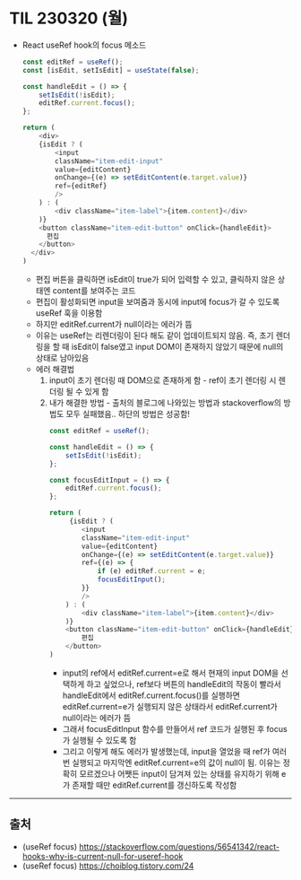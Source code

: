 # TIL 230320 (월)

- React useRef hook의 focus 메소드
    ```javascript
    const editRef = useRef();
    const [isEdit, setIsEdit] = useState(false);

    const handleEdit = () => {
        setIsEdit(!isEdit);
        editRef.current.focus();
    };

    return (
        <div>
        {isEdit ? (
            <input
            className="item-edit-input"
            value={editContent}
            onChange={(e) => setEditContent(e.target.value)}
            ref={editRef}
            />
        ) : (
            <div className="item-label">{item.content}</div>
        )}
        <button className="item-edit-button" onClick={handleEdit}>
          편집
        </button>
      </div>
    )
    ```
    - 편집 버튼을 클릭하면 isEdit이 true가 되어 입력할 수 있고, 클릭하지 않은 상태엔 content를 보여주는 코드
    - 편집이 활성화되면 input을 보여줌과 동시에 input에 focus가 갈 수 있도록 useRef 훅을 이용함
    - 하지만 editRef.current가 null이라는 에러가 뜸
    - 이유는 useRef는 리렌더링이 된다 해도 같이 업데이트되지 않음. 즉, 초기 렌더링을 할 때 isEdit이 false였고 input DOM이 존재하지 않았기 때문에 null의 상태로 남아있음
    - 에러 해결법
        1. input이 초기 렌더링 때 DOM으로 존재하게 함 - ref이 초기 렌더링 시 렌더링 될 수 있게 함
        2. 내가 해결한 방법 - 출처의 블로그에 나와있는 방법과 stackoverflow의 방법도 모두 실패했음.. 하단의 방법은 성공함!
            ```javascript
            const editRef = useRef();

            const handleEdit = () => {
                setIsEdit(!isEdit);
            };

            const focusEditInput = () => {
                editRef.current.focus();
            };

            return (
                 {isEdit ? (
                    <input
                    className="item-edit-input"
                    value={editContent}
                    onChange={(e) => setEditContent(e.target.value)}
                    ref={(e) => {
                        if (e) editRef.current = e;
                        focusEditInput();
                    }}
                    />
                ) : (
                    <div className="item-label">{item.content}</div>
                )}
                <button className="item-edit-button" onClick={handleEdit}>
                    편집
                </button>
            )
            ```
            - input의 ref에서 editRef.current=e로 해서 현재의 input DOM을 선택하게 하고 싶었으나, ref보다 버튼의 handleEdit의 작동이 빨라서 handleEdit에서 editRef.current.focus()를 실행하면 editRef.current=e가 실행되지 않은 상태라서 editRef.current가 null이라는 에러가 뜸
            - 그래서 focusEditInput 함수를 만들어서 ref 코드가 실행된 후 focus가 실행될 수 있도록 함
            - 그리고 이렇게 해도 에러가 발생했는데, input을 열었을 때 ref가 여러번 실행되고 마지막엔 editRef.current=e의 값이 null이 됨. 이유는 정확히 모르겠으나 어쨋든 input이 담겨져 있는 상태를 유지하기 위해 e가 존재할 때만 editRef.current를 갱신하도록 작성함

---
## 출처
- (useRef focus) https://stackoverflow.com/questions/56541342/react-hooks-why-is-current-null-for-useref-hook
- (useRef focus) https://choiblog.tistory.com/24